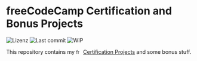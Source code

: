 # freeCodeCamp Certification and Bonus Projects
![Lizenz](https://badgen.net/github/license/Mephi78/freeCodeCamp) ![Last commit](https://badgen.net/github/last-commit/Mephi78/freeCodeCamp) ![WIP](https://badgen.net/static/work/in%20progress/yellow)

 This repository contains my <sub>[<img alt="freeCodeCamp" src="https://cdn.freecodecamp.org/platform/universal/fcc_primary.svg" height="15">](https://www.freecodecamp.org "freeCodeCamp official website")</sub> [Certification Projects](https://Mephi78.github.io/freeCodeCamp) and some bonus stuff.
